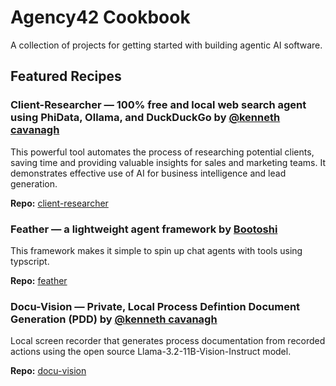# Agency42 Cookbook

A collection of projects for getting started with building agentic AI software.

## Featured Recipes

### Client-Researcher — 100% free and local web search agent using PhiData, Ollama, and DuckDuckGo by [@kenneth cavanagh](https://github.com/k3nnethfrancis/)

This powerful tool automates the process of researching potential clients, saving time and providing valuable insights for sales and marketing teams. It demonstrates effective use of AI for business intelligence and lead generation.

**Repo:** [client-researcher](https://github.com/k3nnethfrancis/client-researcher)


### **Feather — a lightweight agent framework by [Bootoshi](https://github.com/kingbootoshi)**

This framework makes it simple to spin up chat agents with tools using typscript.

**Repo:** [feather](https://github.com/kingbootoshi/feather)

### Docu-Vision — Private, Local Process Defintion Document Generation (PDD) by [@kenneth cavanagh](https://github.com/k3nnethfrancis/)

Local screen recorder that generates process documentation from recorded actions using the open source Llama-3.2-11B-Vision-Instruct model.

**Repo:** [docu-vision](https://github.com/k3nnethfrancis/docu-vision)

